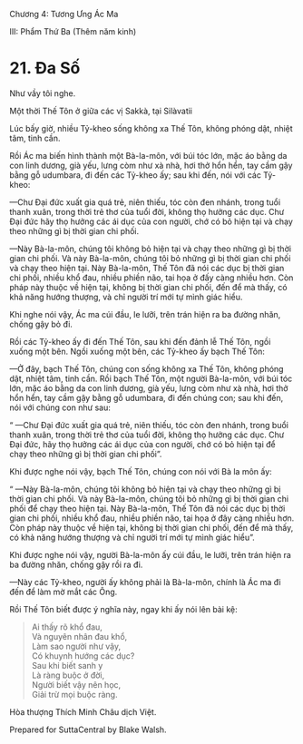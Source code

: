  

Chương 4: Tương Ưng Ác Ma

III: Phẩm Thứ Ba (Thêm năm kinh)

# 21\. Ða Số

Như vầy tôi nghe.

Một thời Thế Tôn ở giữa các vị Sakkà, tại Silàvatii

Lúc bấy giờ, nhiều Tỷ-kheo sống không xa Thế Tôn, không phóng dật, nhiệt tâm, tinh cần.

Rồi Ác ma biến hình thành một Bà-la-môn, với búi tóc lớn, mặc áo bằng da con linh dương, già yếu, lưng còm như xà nhà, hơi thở hổn hển, tay cầm gậy bằng gỗ udumbara, đi đến các Tỷ-kheo ấy; sau khi đến, nói với các Tỷ-kheo:

—Chư Ðại đức xuất gia quá trẻ, niên thiếu, tóc còn đen nhánh, trong tuổi thanh xuân, trong thời trẻ thơ của tuổi đời, không thọ hưởng các dục. Chư Ðại đức hãy thọ hưởng các ái dục của con người, chớ có bỏ hiện tại và chạy theo những gì bị thời gian chi phối.

—Này Bà-la-môn, chúng tôi không bỏ hiện tại và chạy theo những gì bị thời gian chi phối. Và này Bà-la-môn, chúng tôi bỏ những gì bị thời gian chi phối và chạy theo hiện tại. Này Bà-la-môn, Thế Tôn đã nói các dục bị thời gian chi phối, nhiều khổ đau, nhiều phiền não, tai họa ở đấy càng nhiều hơn. Còn pháp này thuộc về hiện tại, không bị thời gian chi phối, đến để mà thấy, có khả năng hướng thượng, và chỉ người trí mới tự mình giác hiểu.

Khi nghe nói vậy, Ác ma cúi đầu, le lưỡi, trên trán hiện ra ba đường nhăn, chống gậy bỏ đi.

Rồi các Tỷ-kheo ấy đi đến Thế Tôn, sau khi đến đảnh lễ Thế Tôn, ngồi xuống một bên. Ngồi xuống một bên, các Tỷ-kheo ấy bạch Thế Tôn:

—Ở đây, bạch Thế Tôn, chúng con sống không xa Thế Tôn, không phóng dật, nhiệt tâm, tinh cần. Rồi bạch Thế Tôn, một người Bà-la-môn, với búi tóc lớn, mặc áo bằng da con linh dương, già yếu, lưng còm như xà nhà, hơi thở hổn hển, tay cầm gậy bằng gỗ udumbara, đi đến chúng con; sau khi đến, nói với chúng con như sau:

“ —Chư Ðại đức xuất gia quá trẻ, niên thiếu, tóc còn đen nhánh, trong buổi thanh xuân, trong thời trẻ thơ của tuổi đời, không thọ hưởng các dục. Chư Ðại đức, hãy thọ hưởng các ái dục của con người, chớ có bỏ hiện tại để chạy theo những gì bị thời gian chi phối”.

Khi được nghe nói vậy, bạch Thế Tôn, chúng con nói với Bà la môn ấy:

“ —Này Bà-la-môn, chúng tôi không bỏ hiện tại và chạy theo những gì bị thời gian chi phối. Và này Bà-la-môn, chúng tôi bỏ những gì bị thời gian chi phối để chạy theo hiện tại. Này Bà-la-môn, Thế Tôn đã nói các dục bị thời gian chi phối, nhiều khổ đau, nhiều phiền não, tai họa ở đây càng nhiều hơn. Còn pháp này thuộc về hiện tại, không bị thời gian chi phối, đến để mà thấy, có khả năng hướng thượng và chỉ người trí mới tự mình giác hiểu”.

Khi được nghe nói vậy, người Bà-la-môn ấy cúi đầu, le lưỡi, trên trán hiện ra ba đường nhăn, chống gậy rồi ra đi.

—Này các Tỷ-kheo, người ấy không phải là Bà-la-môn, chính là Ác ma đi đến để làm mờ mắt các Ông.

Rồi Thế Tôn biết được ý nghĩa này, ngay khi ấy nói lên bài kệ:

> Ai thấy rõ khổ đau,  
> Và nguyên nhân đau khổ,  
> Làm sao người như vậy,  
> Có khuynh hướng các dục?  
> Sau khi biết sanh y  
> Là ràng buộc ở đời,  
> Người biết vậy nên học,  
> Giải trừ mọi buộc ràng.

Hòa thượng Thích Minh Châu dịch Việt.

Prepared for SuttaCentral by Blake Walsh.